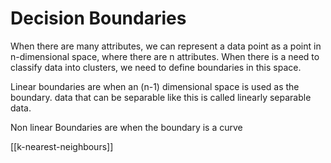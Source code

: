 
# Decision Boundaries

When there are many attributes, we can represent a data point as a point in n-dimensional space, where there are n attributes. When there is a need to classify data into clusters, we need to define boundaries in this space. 




Linear boundaries are when an (n-1) dimensional space is used as the boundary. data that can be separable like this is called linearly separable data.

Non linear Boundaries are when the boundary is a curve

[[k-nearest-neighbours]]